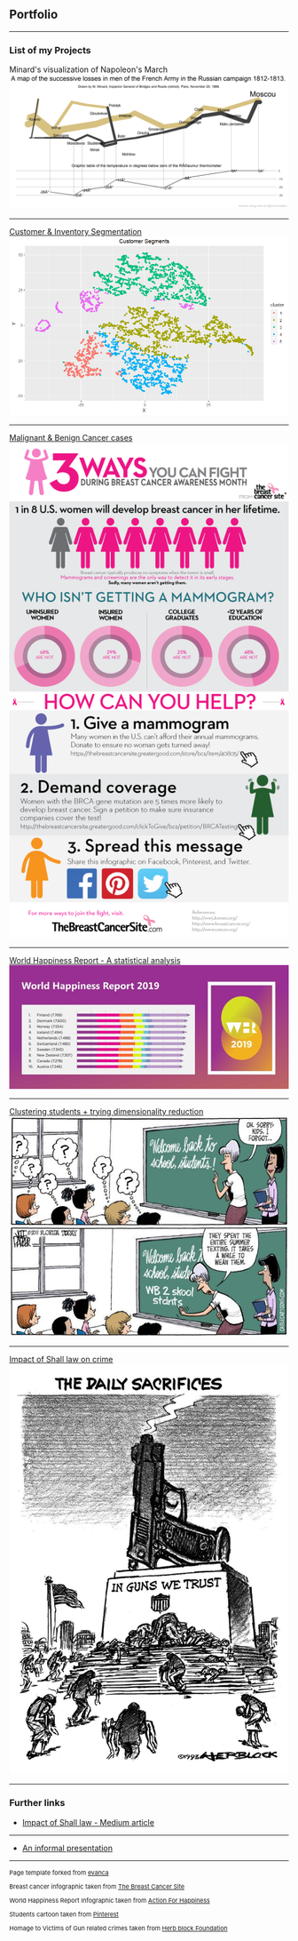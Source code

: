 ## Portfolio

---

### List of my Projects

Minard's visualization of Napoleon's March
<img src="images/napoleon.png?raw=true"/>

---
[Customer & Inventory Segmentation](/pdf/Segmentation_Group2.pdf)
<img src="images/Customer_Segments.png?raw=true"/>

---
[Malignant & Benign Cancer cases](/pdf/Breast_Cancer.pdf)
<img src="images/bcs_infographic.png?raw=true"/>

---
[World Happiness Report - A statistical analysis](/pdf/FinalReport.pdf)
<img src="images/whr_infographic.jpg?raw=true"/>

---
[Clustering students + trying dimensionality reduction](/pdf/Student_Performance.pdf)
<img src="images/students_funny.jpg?raw=true"/>

---
[Impact of Shall law on crime](/pdf/Econ_Project.pdf)
<img src="images/gun_control.jpg?raw=true"/>

---

### Further links

- [Impact of Shall law - Medium article](https://towardsdatascience.com/do-more-guns-reduce-violence-crime-rate-part-i-data-visualization-fb3fd6a918a5)
---
- [An informal presentation](/pdf/BriefPresentation.pdf)

---
<p style="font-size:11px">Page template forked from <a href="https://github.com/evanca/quick-portfolio">evanca</a></p>
<p style="font-size:11px">Breast cancer infographic taken from <a href="https://blog.thebreastcancersite.greatergood.com/3-ways-info/">The Breast Cancer Site</a></p>
<p style="font-size:11px">World Happiness Report Infographic taken from <a href="https://www.actionforhappiness.org/news/governments-should-take-happiness-more-seriously/">Action For Happiness</a></p>
<p style="font-size:11px">Students cartoon taken from <a href="https://pinterest.com/">Pinterest</a></p>
<p style="font-size:11px">Homage to Victims of Gun related crimes taken from  <a href="https://www.herbblockfoundation.org/gun-control-cartoons/">Herb block Foundation</a></p>
<!-- Remove above link if you don't want to attibute -->
